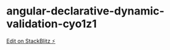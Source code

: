 # angular-declarative-dynamic-validation-cyo1z1

[Edit on StackBlitz ⚡️](https://stackblitz.com/edit/angular-declarative-dynamic-validation-cyo1z1)